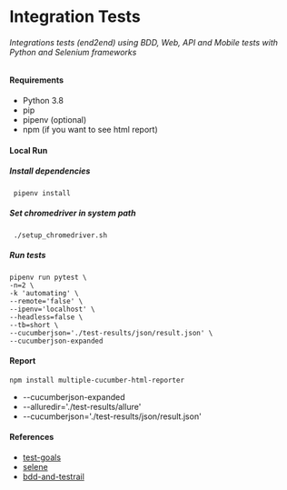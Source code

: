# Integration Tests

###### Integrations tests (end2end) using BDD, Web, API and Mobile tests with Python and Selenium frameworks

#### Requirements

* Python 3.8
* pip
* pipenv (optional)
* npm (if you want to see html report)

#### Local Run

##### Install dependencies

```
 pipenv install
```

##### Set chromedriver in system path

```
 ./setup_chromedriver.sh
```

##### Run tests

```
pipenv run pytest \
-n=2 \
-k 'automating' \
--remote='false' \
--ipenv='localhost' \
--headless=false \
--tb=short \
--cucumberjson='./test-results/json/result.json' \
--cucumberjson-expanded
```

#### Report

```
npm install multiple-cucumber-html-reporter
```

- --cucumberjson-expanded 
- --alluredir='./test-results/allure' 
- --cucumberjson='./test-results/json/result.json'

#### References

* [test-goals](https://blog.testproject.io/2019/07/16/set-your-test-automation-goals/)
* [selene](https://github.com/OlenaOKushnir/selene)
* [bdd-and-testrail](https://moduscreate.com/blog/pytest-bdd-and-testrail-integration-test-artifacts/)
